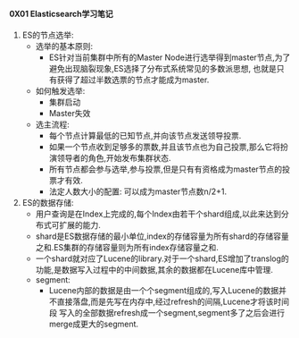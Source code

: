 #### 0X01 Elasticsearch学习笔记
1. ES的节点选举:
    * 选举的基本原则:
        * ES针对当前集群中所有的Master Node进行选举得到master节点,为了避免出现脑裂现象,ES选择了分布式系统常见的多数派思想,
        也就是只有获得了超过半数选票的节点才能成为master.
    * 如何触发选举:
        * 集群启动
        * Master失效
    * 选主流程:
        * 每个节点计算最低的已知节点,并向该节点发送领导投票.
        * 如果一个节点收到足够多的票数,并且该节点也为自己投票,那么它将扮演领导者的角色,开始发布集群状态.
        * 所有节点都会参与选举,参与投票,但是只有有资格成为master节点的投票才有效.
        * 法定人数大小的配置: 可以成为master节点数n/2+1.
2. ES的数据存储:
    * 用户查询是在Index上完成的,每个Index由若干个shard组成,以此来达到分布式可扩展的能力.
    * shard是ES数据存储的最小单位,index的存储容量为所有shard的存储容量之和.ES集群的存储容量则为所有index存储容量之和.
    * 一个shard就对应了Lucene的library.对于一个shard,ES增加了translog的功能,是数据写入过程中的中间数据,其余的数据都在Lucene库中管理.
    * segment:
        * Lucene内部的数据是由一个个segment组成的,写入Lucene的数据并不直接落盘,而是先写在内存中,经过refresh的间隔,Lucene才将该时间段
        写入的全部数据refresh成一个segment,segment多了之后会进行merge成更大的segment.